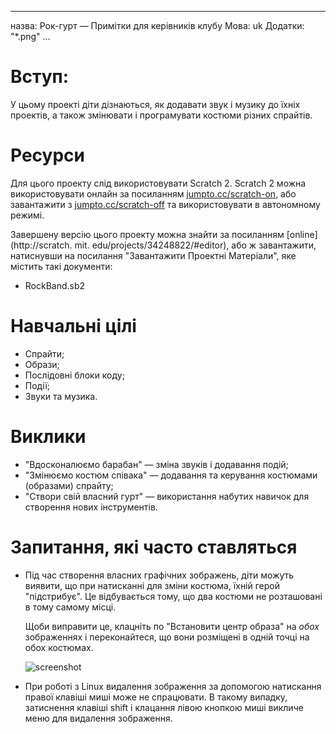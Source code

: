 * * *

назва: Рок-гурт — Примітки для керівників клубу Мова: uk Додатки: "*.png" ...

# Вступ:

У цьому проекті діти дізнаються, як додавати звук і музику до їхніх проектів, а також змінювати і програмувати костюми різних спрайтів.

# Ресурси

Для цього проекту слід використовувати Scratch 2. Scratch 2 можна використовувати онлайн за посиланням [jumpto.cc/scratch-on](http://jumpto.cc/scratch-on), або завантажити з [jumpto.cc/scratch-off](http://jumpto.cc/scratch-off) та використовувати в автономному режимі.

Завершену версію цього проекту можна знайти за посиланням [online](http://scratch. mit. edu/projects/34248822/#editor), або ж завантажити, натиснувши на посилання "Завантажити Проектні Матеріали", яке містить такі документи:

+ RockBand.sb2

# Навчальні цілі

+ Спрайти;
+ Образи;
+ Послідовні блоки коду;
+ Події;
+ Звуки та музика.

# Виклики

+ "Вдосконалюємо барабан" — зміна звуків і додавання подій;
+ "Змінюємо костюм співака" — додавання та керування костюмами (образами) спрайту;
+ "Створи свій власний гурт" — використання набутих навичок для створення нових інструментів.

# Запитання, які часто ставляться

+ Під час створення власних графічних зображень, діти можуть виявити, що при натисканні для зміни костюма, їхній герой "підстрибує". Це відбувається тому, що два костюми не розташовані в тому самому місці.
    
    Щоби виправити це, клацніть по "Встановити центр образа" на *обох* зображеннях і переконайтеся, що вони розміщені в одній точці на обох костюмах.
    
    ![screenshot](band-center.png)

+ При роботі з Linux видалення зображення за допомогою натискання правої клавіші миші може не спрацювати. В такому випадку, затиснення клавіші shift і клацання лівою кнопкою миші викличе меню для видалення зображення.